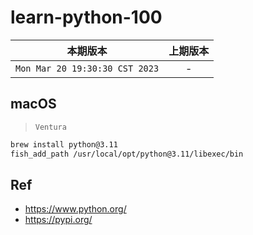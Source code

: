 # learn-python-100

|本期版本|上期版本
|:---:|:---:
`Mon Mar 20 19:30:30 CST 2023` | -

## macOS

> `Ventura`

```bash
brew install python@3.11
fish_add_path /usr/local/opt/python@3.11/libexec/bin
```

## Ref

* <https://www.python.org/>
* <https://pypi.org/>